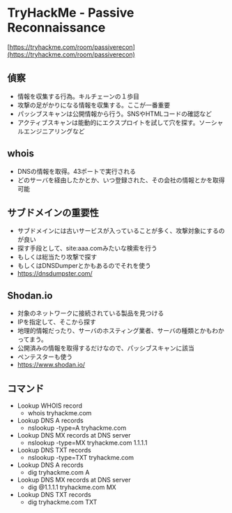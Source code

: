 # TryHackMe - Passive Reconnaissance
[https://tryhackme.com/room/passiverecon](https://tryhackme.com/room/passiverecon)

## 偵察
- 情報を収集する行為。キルチェーンの１歩目
- 攻撃の足がかりになる情報を収集する。ここが一番重要
- パッシブスキャンは公開情報から行う。SNSやHTMLコードの確認など
- アクティブスキャンは能動的にエクスプロイトを試して穴を探す。ソーシャルエンジニアリングなど

## whois
- DNSの情報を取得。43ポートで実行される
- どのサーバを経由したかとか、いつ登録された、その会社の情報とかを取得可能

## サブドメインの重要性
- サブドメインには古いサービスが入っていることが多く、攻撃対象にするのが良い
- 探す手段として、site:aaa.comみたいな検索を行う
- もしくは総当たり攻撃で探す
- もしくはDNSDumperとかもあるのでそれを使う
- https://dnsdumpster.com/

## Shodan.io
- 対象のネットワークに接続されている製品を見つける
- IPを指定して、そこから探す
- 地理的情報だったり、サーバのホスティング業者、サーバの種類とかもわかってまう。
- 公開済みの情報を取得するだけなので、パッシブスキャンに該当
- ペンテスターも使う
- https://www.shodan.io/

## コマンド
- Lookup WHOIS record	
  - whois tryhackme.com
- Lookup DNS A records
  - nslookup -type=A tryhackme.com
- Lookup DNS MX records at DNS server	
  - nslookup -type=MX tryhackme.com 1.1.1.1
- Lookup DNS TXT records	
  - nslookup -type=TXT tryhackme.com
- Lookup DNS A records	
  - dig tryhackme.com A
- Lookup DNS MX records at DNS server	
  - dig @1.1.1.1 tryhackme.com MX
- Lookup DNS TXT records	
  - dig tryhackme.com TXT